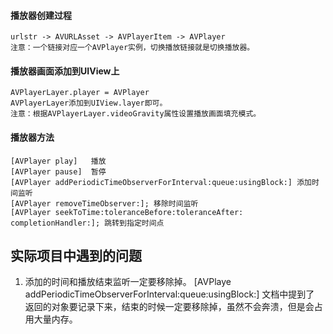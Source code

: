####  播放器创建过程
    urlstr -> AVURLAsset -> AVPlayerItem -> AVPlayer
    注意：一个链接对应一个AVPlayer实例，切换播放链接就是切换播放器。

####  播放器画面添加到UIView上
    AVPlayerLayer.player = AVPlayer 
    AVPlayerLayer添加到UIView.layer即可。
    注意：根据AVPlayerLayer.videoGravity属性设置播放画面填充模式。

####  播放器方法
    [AVPlayer play]   播放
    [AVPlayer pause]  暂停
    [AVPlayer addPeriodicTimeObserverForInterval:queue:usingBlock:] 添加时间监听
    [AVPlayer removeTimeObserver:]; 移除时间监听
    [AVPlayer seekToTime:toleranceBefore:toleranceAfter: completionHandler:]; 跳转到指定时间点



## 实际项目中遇到的问题

1. 添加的时间和播放结束监听一定要移除掉。
[AVPlaye addPeriodicTimeObserverForInterval:queue:usingBlock:] 文档中提到了 返回的对象要记录下来，结束的时候一定要移除掉，虽然不会奔溃，但是会占用大量内存。 
